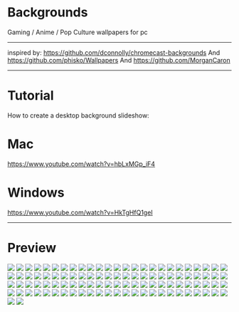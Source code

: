# Backgrounds
Gaming / Anime / Pop Culture wallpapers for pc
**********************************************

inspired by:
https://github.com/dconnolly/chromecast-backgrounds
And 
https://github.com/phisko/Wallpapers
And
https://github.com/MorganCaron

*********************************************
# Tutorial
How to create a desktop background slideshow:

# Mac
https://www.youtube.com/watch?v=hbLxMGp_iF4
# Windows
https://www.youtube.com/watch?v=HkTgHfQ1geI
*********************************************


# Preview
![](thumb-1920-356154.jpg)
![](thumb-1920-915514.png)
![](thumb-1920-510201.jpg)
![](af7yxlk9a5c01.png)
![](hunterxhunter.png)
![](DSC100185278.jpg)
![](IGXVYQ.jpg)
![](thumb-1920-726385.jpg)
![](2880x1800_px_deadpool_movies-646255.jpg)
![](1920x1200-backgrounds-attack-on-titan-free-hd.jpg)
![](Portal-funny-backgrounds-HD-wallpaper.jpg)
![](1373153809-metroid-cosmic-duet-by-eddy-shinjuku-d6bwx4a.jpg)
![](be8ea3baa38e586eef71166e580ce6a7.jpg)
![](cschiken.jpg)
![](dragonicavoleur.jpg)
![](galactic-dragon.jpg)
![](mw3.jpg)
![](noob.png)
![](thumb-1920-287897.jpg)
![](thumb-1920-555055.jpg)
![](thumb-1920-569800.jpg)
![](thumb-1920-670899.jpg)
![](thumb-1920-685528.jpg)
![](thumb-1920-705238.png)
![](thumb-1920-875838.png)
![](thumb-1920-902698.jpg)
![](thumb-1920-903481.jpg)
![](thumb-1920-909641.png)
![](thumb-1920-954399.png)
![](thumb-1920-976878.png)
![](thumb-1920-984559.jpg)
![](thumb-1920-995015.jpg)
![](wDpyPL.jpg)
![](wallpapers-yugioh-4.jpg)
![](warm-bodies-wallpaper-full-hd-254999.jpg)
![](wp1815966.jpg)
![](xxkeyscore-le_programme_espion_de_la_nsa_qui_sait_tout-640x340.jpg.pagespeed.ic.bW0Ba8xeUG.jpg)
![](yXwi6fE.jpg)
![](725250.jpg)
![](191531904778fhbvamdfmdjb7ryfcughxboqjj60ssij4uef6osq0nd9zgb6787ijqlg0guqznsnfchedvmswkkkls2hyivyoireqcw1daexarg8.jpg)
![](dX1yQK3.jpg)
![](19681.jpg)
![](2OQwVd.png)
![](316370.jpg)
![](58902335_1260142500821642_2411667717737152512_n.jpg)
![](34199.jpg)
![](DSC100324148.png)
![](Piranha-Plant-Glitched-Background-Cover.jpg)
![](Pokemon_Let's_Go_FR_[3840x2160].jpg)
![](Super_Mario_Party_[3840x2160].jpg)
![](0417848c8a3ff9e428bb31df3d4cd7f9-d53tbli.png)
![](29125.jpg)
![](7_year_storm_by_leox912-d81atlr.jpg)
![](alena-aenami-lighthouse1k.jpg)
![](alessandro-chirico-birds-nest-alessandro-chirico.jpg)
![](alena-aenami-sunset2k.jpg)
![](arkhipova-nadezda-untitled-1.jpg)
![](asen-liy-.jpg)
![](ashok-dass-kung-fu-flash-back.jpg)
![](better_tomorrow_by_yuumei-daa3fwv.jpg)
![](bogdan-martynenko-semaphorefinalhd.jpg)
![](by_burned_2560.jpg)
![](david-edwards-sphere-001.jpg)
![](denis-zilber-beetle5-1-low.jpg)
![](floating_cubes_by_stakez131290-d8uu6hr.jpg)
![](dmitriy-kuzin-desert.jpg)
![](gary-chan-.jpg)
![](hee-uk-jung-10.jpg)
![](helen-norcott-gorwall-small.jpg)
![](iPPMrLB.jpg)
![](island_of_a_thousand_waterfalls_by_threedeee-d9ox6px.jpg)
![](jaroslaw-marcinek-zakazane-miasto-oryginal-37.jpg)
![](jason-chan-sketch-2016-05-09-mariosouls.jpg)
![](john-david-moro-anime-clouds.jpg)
![](kinodertoten.png)
![](maxwell-boas-panda-village-concept-09-mb.jpg)
![](moon_road_by_fear_sas-d93kqa9.jpg)
![](popular-spartans-300-wallpaper-1920x1080-notebook.jpg)
![](sylvain-sarrailh-jardinfutur.jpg)
![](sylvain-sarrailh-tankixartstation.jpg)
![](turn_into_stars_by_awanqi-d9z2go0.jpg)
![](valmik-shah-wm-by-the-lake.jpg)
![](wallhaven-110008.jpg)
![](wallhaven-1123.jpg)
![](wallhaven-126053.jpg)
![](wallhaven-18662.png)
![](wallhaven-159465.jpg)
![](wallhaven-259857.jpg)
![](wallhaven-272046.jpg)
![](wallhaven-310341.jpg)
![](wallhaven-3112.jpg)
![](wallhaven-312104.jpg)
![](wallhaven-328822.jpg)
![](wallhaven-34285.jpg)
![](wallhaven-370471.jpg)
![](wallhaven-37525.jpg)
![](wallhaven-51003.jpg)
![](wallhaven-53356.jpg)
![](wallhaven-54723.png)
![](wallhaven-94113.jpg)
![](wallhaven-82618.jpg)
![](watermother-jian-20160704.jpg)
